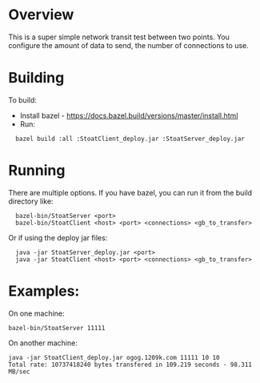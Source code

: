 # Overview

This is a super simple network transit test between two points.
You configure the amount of data to send, the number of connections to use.

# Building

To build:
* Install bazel - https://docs.bazel.build/versions/master/install.html
* Run:
```
  bazel build :all :StoatClient_deploy.jar :StoatServer_deploy.jar
```

# Running

There are multiple options.  If you have bazel, you can run it from the build directory like:

```
  bazel-bin/StoatServer <port>
  bazel-bin/StoatClient <host> <port> <connections> <gb_to_transfer>
```
Or if using the deploy jar files:

```
  java -jar StoatServer_deploy.jar <port>
  java -jar StoatClient <host> <port> <connections> <gb_to_transfer>
```

# Examples:

On one machine:

```
bazel-bin/StoatServer 11111
```

On another machine:
```
java -jar StoatClient_deploy.jar ogog.1209k.com 11111 10 10
Total rate: 10737418240 bytes transfered in 109.219 seconds - 98.311 MB/sec
```


